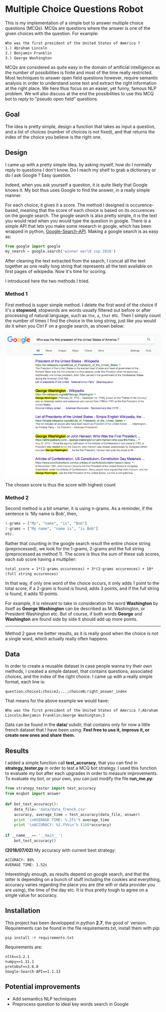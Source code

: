 
# Multiple Choice Questions Robot

This is my implementation of a simple bot to answer multiple choice questions (MCQs).
MCQs are questions where the answer is one of the given choices with the question.
For example:

```
Who was the first president of the United States of America ?
1.) Abraham Lincoln
2.) Benjamin Franklin
3.) George Washington
```

MCQs are considered as quite easy in the domain of artificial intelligence as the number of possibilities is finite and most of the time really restricted. Most techniques to answer open field questions however, require semantic analysis in order to understand some text and extract the right information at the right place.
We here thus focus on an easier, yet funny, famous NLP problem. We will also discuss at the end the possibilities to use this MCQ bot to reply to "pseudo open field" questions.

## Goal

The idea is pretty simple, design a function that takes as input a question, and a list of choices (number of choices is not fixed), and that returns the index of the choice you believe is the right one.


## Design

I came up with a pretty simple idea, by asking myself, how do I normally reply to questions I don't know. Do I reach my shelf to grab a dictionary or do I ask Google ? Easy question.

Indeed, when you ask yourself a question, it is quite likely that Google knows it. My bot thus uses Google to find the answer, in a really simple manner.

For each choice, it gives it a score. The method I designed is occurence-based, meaning that the score of each choice is based on its occurences on the google search. The google search is also pretty simple, it is the text you would read when you would type the question in google. There is a simple API that lets you make some research in google, which has been wrapped in python, [Google-Search-API](https://github.com/abenassi/Google-Search-API). Making a google search is as easy as:

```py
from google import google
my_search = google.search('winner world cup 2018')
```



After cleaning the text extracted from the search, I concat all the text together as one really long string that represents all the text available on first pages of wikipedia. Now it's time for scoring.

I introduced here the two methods I tried.

### Method 1

First method is super simple method. I delete the first word of the choice if it's a **stopword**, stopwords are words usually filtered out before or after processing of natural language, such as `the`, `a`, `that` etc.
Then I simply count the number of times I find the choice in the long string, just like you would do it when you Ctrl F on a google search, as shown below:

![](googlesearch.png)

The chosen score is thus the score with highest count

### Method 2

Second method is a bit smarter, it is using n-grams. As a reminder, if the sentence is 'My name is Bob', then,
```py
1-grams = ["My", "name", "is", "Bob"]
2-grams = ["My name", "name is", "is Bob"]
etc.
```

Rather that counting in the google search result the entire choice string (preprocessed), we look for the 1-grams, 2-grams and the full string (preprocessed as method 1).
The score is thus the sum of these sub scores, each sub score having a multiplier:

```
total_score = 1*(1-grams occurences) + 3*(2-grams occurences) + 10*(full string occurences)
```

In that way, if only one word of the choice occurs, it only adds 1 point to the total score, if a 2-gram is found is found, adds 3 points, and if the full string is found, it adds 10 points.

For example, it is relevant to take in consideration the word **Washington** by itself as **George Washington** can be described as M. Washington, or President Washington etc. But of course, if both words **George** and **Washington** are found side by side it should add up more points.

---

Method 2 gave me better results, as it is really good when the choice is not a single word, which actually really often happens.

## Data

In order to create a reusable dataset in case people wanna try their own methods, I created a simple dataset, that contains questions, associated choices, and the index of the right choice.
I came up with a really simple format, each line is:

```
question;choice1;choice2;...;choiceN;right_answer_index
```

That means for the above example we would have:
```
Who was the first president of the United States of America ?;Abraham Lincoln;Benjamin Franklin;George Washington;3
```

Data can be found in the **data/** subdir, that contains only for now a little french dataset that I have been using.
**Feel free to use it, improve it, or create new ones and share them.**

## Results

I added a simple function call **test_accuracy**, that you can find in **strategy_tester.py** in order to test a MCQ bot strategy.
I used this function to evaluate my bot after each upgrades in order to measure improvements.
To evaluate my bot, or your own, you can just modify the file **run_me.py**:

```py
from strategy_tester import test_accuracy
from mcqbot import answer

def bot_test_accuracy():
    data_file= 'data/data_french.csv'
    accuracy, average_time = test_accuracy(data_file, answer)
    print '\nAVERAGE TIME: %.2fs'% average_time
    print '\nACCURACY: %2.f%%\n'% (100*accuracy)

if __name__ == '__main__':
    bot_test_accuracy()
```

**(2018/07/02)** My accuracy with current best strategy:

```
ACCURACY: 88%
AVERAGE TIME: 1.52s
```

Interestingly enough, as results depend on google search, and that the latter is
depending on a bunch of stuff including the cookies and everything, accuracy varies regarding the place you are (the wifi or data provider you are using),
the time of the day etc. It is thus pretty tough to agree on a single value for accuracy.

## Installation

This project has been developped in python **2.7**, the good ol' version.
Requirements can be found in the file requirements.txt, install them with pip:
```
pip install -r requirements.txt
```

Requirements are:
```
nltk==3.2.1
numpy==1.11.1
protobuf==3.6.0
Google-Search-API==1.1.13
```

## Potential improvements

- Add semantics NLP techniques
- Preprocess question to ideal key words search in Google
